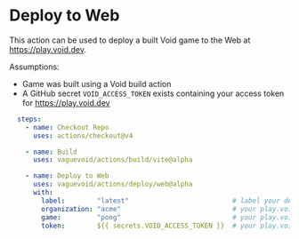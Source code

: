 # Deploy to Web

This action can be used to deploy a built Void game to the Web at https://play.void.dev.

Assumptions:
  * Game was built using a Void build action
  * A GitHub secret `VOID_ACCESS_TOKEN` exists containing your access token for https://play.void.dev

```yaml
  steps:
    - name: Checkout Repo
      uses: actions/checkout@v4

    - name: Build
      uses: vaguevoid/actions/build/vite@alpha

    - name: Deploy to Web
      uses: vaguevoid/actions/deploy/web@alpha
      with:
        label:        "latest"                          # label your deploy
        organization: "acme"                            # your play.void.dev organization name
        game:         "pong"                            # your play.void.dev game name
        token:        ${{ secrets.VOID_ACCESS_TOKEN }}  # your play.void.dev personal access token
```
